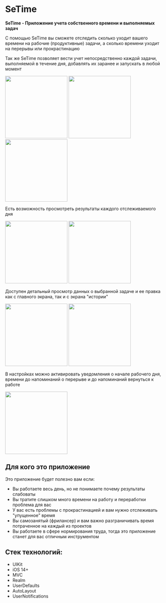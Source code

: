 # SeTime
**SeTime - Приложение учета собственного времени и выполняемых задач**

С помощью SeTime вы сможете отследить сколько уходит вашего времени на рабочие (продуктивные) задачи, а сколько времени уходит на перерывы или прокрастинацию

Так же SeTime позволяет вести учет непосредственно каждой задачи, выполняемой в течение дня, добавлять их заранее и запускать в любой момент

<img src="https://user-images.githubusercontent.com/37073946/215078292-ea3a5f47-7420-414e-8b6f-4a1afae42daa.png" width="200" /> <img src="https://user-images.githubusercontent.com/37073946/215079197-d09e30b5-dd5d-4b69-a4c1-f9be55f8e198.png" width="200" /> <img src="https://user-images.githubusercontent.com/37073946/215079211-997a18ff-ecb5-4d12-b980-dc00a1ebe0b7.png" width="200" />

Есть возможность просмотреть результаты каждого отслеживаемого дня

<img src="https://user-images.githubusercontent.com/37073946/215079958-703530b2-0afb-4cfa-93bb-1e73d1ce3ada.png" width="200" /> <img src="https://user-images.githubusercontent.com/37073946/215080034-42821628-46d7-4f31-bf1e-980abf12975b.png" width="200" />

Доступен детальный просмотр данных о выбранной задаче и ее правка как с главного экрана, так и с экрана "истории"

<img src="https://user-images.githubusercontent.com/37073946/203816461-b3baa47f-8900-4330-b120-2a750184c03e.png" width="200" /> <img src="https://user-images.githubusercontent.com/37073946/203816066-002f64d2-c871-4b21-adb4-b222adfc70aa.png" width="200" />

В настройках можно активировать уведомления о начале рабочего дня, времени до напоминаний о перерыве и до напоминаний вернуться к работе

<img src="https://user-images.githubusercontent.com/37073946/215080638-07f0f8ee-e041-43eb-95ed-3c4162b7a37c.png" width="200" />

## Для кого это приложение

Это приложение будет полезно вам если:
* Вы работаете весь день, но не понимаете почему результаты слабоваты
* Вы тратите слишком много времени на работу и переработки проблема для вас
* У вас есть проблемы с прокрастинацией и вам нужно отслеживать "упущенное" время
* Вы самозанятый (фрилансер) и вам важно разграничивать время потраченное на каждый из проектов
* Вы работаете в сфере нормирования труда, тогда это приложение станет для вас отличным инструментом

## Стек технологий:
* UIKit
* iOS 14+
* MVC
* Realm
* UserDefaults
* AutoLayout
* UserNotifications
